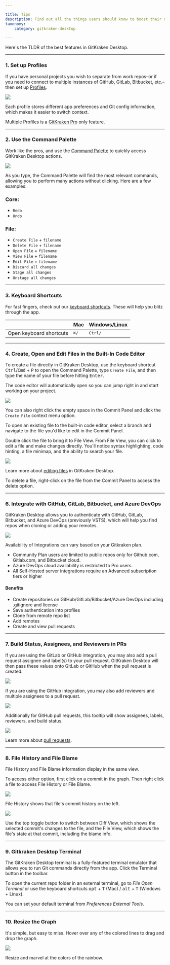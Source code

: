 ```yaml
---

title: Tips
description: Find out all the things users should know to boost their GitKraken Desktop experience.
taxonomy:
    category: gitkraken-desktop

---
```


Here's the TLDR of the best features in GitKraken Desktop.

***

### 1. Set up Profiles

If you have personal projects you wish to separate from work repos–or if you need to connect to multiple instances of GitHub, GitLab, Bitbucket, etc.–then set up [Profiles](/start-here/profiles).

<img src="/wp-content/uploads/profile-example.png" srcset="/wp-content/uploads/profile-example@2x.png 2x" class="help-center-img img-bordered">

Each profile stores different app preferences and Git config information, which makes it easier to switch context.

<div class='callout callout--success'>
    <p>Multiple Profiles is a <a href="https://www.gitkraken.com/git-client" target="_blank">GitKraken Pro</a> only feature.</p>
</div>

***

### 2. Use the Command Palette

Work like the pros, and use the [Command Palette](/start-here/command-palette) to quickly access GitKraken Desktop actions.

<img src="/wp-content/uploads/FFcommands.gif" srcset="/wp-content/uploads/FFcommands.gif" class="help-center-img img-bordered">

As you type, the Command Palette will find the most relevant commands, allowing you to perform many actions without clicking. Here are a few examples:

<h3>Core:</h3>

 * `Redo`
 * `Undo`

<h3>File:</h3>

* `Create File` + `filename`
* `Delete File` + `filename`
* `Open File` + `filename`
* `View File` + `filename`
* `Edit File` + `filename`
* `Discard all changes`
* `Stage all changes`
* `Unstage all changes`



***

### 3. Keyboard Shortcuts

For fast fingers, check out our [keyboard shortcuts](/start-here/keyboard-shortcuts). These will help you blitz through the app.

<table class='table table--bordered table--shortcuts'>
    <thead>
        <tr>
            <th>&nbsp;</th>
            <th>Mac</th>
            <th>Windows/Linux</th>
        </tr>
    </thead>
    <tbody>
        <tr>
            <td>Open keyboard shortcuts</td>
            <td><kbd>&#8984;</kbd><kbd>/</kbd></td>
            <td><kbd>Ctrl</kbd><kbd>/</kbd></td>
        </tr>
    </tbody>
</table>

***

### 4. Create, Open and Edit Files in the Built-In Code Editor

To create a file directly in GitKraken Desktop, use the keyboard shortcut  <kbd>Ctrl</kbd>/<kbd>Cmd</kbd> + <kbd>P</kbd> to open the Command Palette, type `Create File`, and then type the name of your file before hitting <kbd>Enter</kbd>.

The code editor will automatically open so you can jump right in and start working on your project. 

<img src='/wp-content/uploads/Editor-gif.gif' class='img-bordered img-responsive center'>

You can also right click the empty space in the Commit Panel and click the `Create File` context menu option.

To open an existing file to the built-in code editor, select a branch and navigate to the file you'd like to edit in the Commit Panel.

Double click the file to bring it to File View. From File View, you can click to edit a file and make changes directly. You'll notice syntax highlighting, code hinting, a file minimap, and the ability to search your file.

<img src='/wp-content/uploads/Updated-editor.gif' class='img-bordered img-responsive center'>

Learn more about [editing files](/working-with-files/editing-files) in GitKraken Desktop.

To delete a file, right-click on the file from the Commit Panel to access the delete option. 


***

### 6. Integrate with GitHub, GitLab, Bitbucket, and Azure DevOps

GitKraken Desktop allows you to authenticate with GitHub, GitLab, Bitbucket, and Azure DevOps (previously VSTS), which will help you find repos when cloning or adding your remotes.

<img src="/wp-content/uploads/authentication.png" srcset="/wp-content/uploads/authentication@2x.png" class="img-bordered img-responsive center">

Availability of Integrations can vary based on your Gitkraken plan.
- Community Plan users are limited to public repos only for Github.com, Gitlab.com, and Bitbucket cloud.
- Azure DevOps cloud availability is restricted to Pro users.
- All Self-Hosted server integrations require an Advanced subscription tiers or higher

#### Benefits

- Create repositories on GitHub/GitLab/Bitbucket/Azure DevOps including .gitignore and license
- Save authentication into profiles
- Clone from remote repo list
- Add remotes 
- Create and view pull requests

***

### 7. Build Status, Assignees, and Reviewers in PRs

If you are using the GitLab or GitHub integration, you may also add a pull request assignee and label(s) to your pull request. GitKraken Desktop will then pass these values onto GitLab or GitHub when the pull request is created. 

<img src='/wp-content/uploads/gitlab-assignee.png' srcset='/wp-content/uploads/gitlab-assignee@2x.png' class='img-bordered img-responsive center'>

If you are using the GitHub integration, you may also add reviewers and multiple assignees to a pull request. 

<img src='/wp-content/uploads/github-assignee.png' srcset='/wp-content/uploads/github-assignee@2x.png' class='img-bordered img-responsive center'>

Additionally for GitHub pull requests, this tooltip will show assignees, labels, reviewers, and build status.

<img src='/wp-content/uploads/tooltip-github.png' srcset='/wp-content/uploads/tooltip-github@2x.png' class='img-bordered img-responsive center'>

Learn more about [pull requests](/working-with-repositories/pull-requests).

***

### 8. File History and File Blame

File History and File Blame information display in the same view.

To access either option, first click on a commit in the graph. Then right click a file to access File History or File Blame.

<img src='/wp-content/uploads/file-history.png' srcset='/wp-content/uploads/file-history@2x.png 2x' class='img-bordered img-responsive center'>

File History shows that file's commit history on the left.

<img src='/wp-content/uploads/file-diff.png' srcset='/wp-content/uploads/file-diff.png 2x' class='img-bordered img-responsive center'>

Use the top toggle button to switch between Diff View, which shows the selected commit's changes to the file, and the File View, which shows the file's state at that commit, including the blame info.

***

### 9. Gitkraken Desktop Terminal

The GitKraken Desktop terminal is a fully-featured terminal emulator that allows you to run Git commands directly from the app.
Click the Terminal <i class="fa fa-terminal" aria-hidden="true"></i> button in the toolbar.

To open the current repo folder in an external terminal, go to <em class="context-menu">File <i class='fa fa-caret-right'></i> Open Terminal</em> or use the keyboard shortcuts <kbd>opt</kbd> + <kbd>T</kbd> (Mac) / <kbd>alt</kbd> + <kbd>T</kbd> (Windows + Linux). 

You can set your default terminal from <em class="context-menu">Preferences <i class='fa fa-caret-right'></i> External Tools</em>.


***

### 10. Resize the Graph

It's simple, but easy to miss. Hover over any of the colored lines to drag and drop the graph.

<img src='/wp-content/uploads/graph-gif.gif' class='figure img-floated img-floated--right'>


Resize and marvel at the colors of the rainbow.



